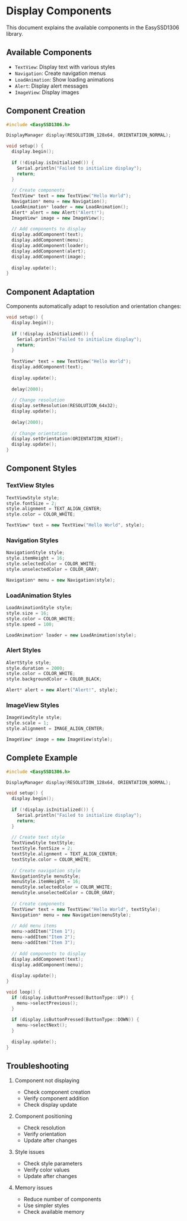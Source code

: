 # Display Components

This document explains the available components in the EasySSD1306 library.

## Available Components

- `TextView`: Display text with various styles
- `Navigation`: Create navigation menus
- `LoadAnimation`: Show loading animations
- `Alert`: Display alert messages
- `ImageView`: Display images

## Component Creation

```cpp
#include <EasySSD1306.h>

DisplayManager display(RESOLUTION_128x64, ORIENTATION_NORMAL);

void setup() {
  display.begin();
  
  if (!display.isInitialized()) {
    Serial.println("Failed to initialize display");
    return;
  }
  
  // Create components
  TextView* text = new TextView("Hello World");
  Navigation* menu = new Navigation();
  LoadAnimation* loader = new LoadAnimation();
  Alert* alert = new Alert("Alert!");
  ImageView* image = new ImageView();
  
  // Add components to display
  display.addComponent(text);
  display.addComponent(menu);
  display.addComponent(loader);
  display.addComponent(alert);
  display.addComponent(image);
  
  display.update();
}
```

## Component Adaptation

Components automatically adapt to resolution and orientation changes:

```cpp
void setup() {
  display.begin();
  
  if (!display.isInitialized()) {
    Serial.println("Failed to initialize display");
    return;
  }
  
  TextView* text = new TextView("Hello World");
  display.addComponent(text);
  
  display.update();
  
  delay(2000);
  
  // Change resolution
  display.setResolution(RESOLUTION_64x32);
  display.update();
  
  delay(2000);
  
  // Change orientation
  display.setOrientation(ORIENTATION_RIGHT);
  display.update();
}
```

## Component Styles

### TextView Styles

```cpp
TextViewStyle style;
style.fontSize = 2;
style.alignment = TEXT_ALIGN_CENTER;
style.color = COLOR_WHITE;

TextView* text = new TextView("Hello World", style);
```

### Navigation Styles

```cpp
NavigationStyle style;
style.itemHeight = 16;
style.selectedColor = COLOR_WHITE;
style.unselectedColor = COLOR_GRAY;

Navigation* menu = new Navigation(style);
```

### LoadAnimation Styles

```cpp
LoadAnimationStyle style;
style.size = 16;
style.color = COLOR_WHITE;
style.speed = 100;

LoadAnimation* loader = new LoadAnimation(style);
```

### Alert Styles

```cpp
AlertStyle style;
style.duration = 2000;
style.color = COLOR_WHITE;
style.backgroundColor = COLOR_BLACK;

Alert* alert = new Alert("Alert!", style);
```

### ImageView Styles

```cpp
ImageViewStyle style;
style.scale = 1;
style.alignment = IMAGE_ALIGN_CENTER;

ImageView* image = new ImageView(style);
```

## Complete Example

```cpp
#include <EasySSD1306.h>

DisplayManager display(RESOLUTION_128x64, ORIENTATION_NORMAL);

void setup() {
  display.begin();
  
  if (!display.isInitialized()) {
    Serial.println("Failed to initialize display");
    return;
  }
  
  // Create text style
  TextViewStyle textStyle;
  textStyle.fontSize = 2;
  textStyle.alignment = TEXT_ALIGN_CENTER;
  textStyle.color = COLOR_WHITE;
  
  // Create navigation style
  NavigationStyle menuStyle;
  menuStyle.itemHeight = 16;
  menuStyle.selectedColor = COLOR_WHITE;
  menuStyle.unselectedColor = COLOR_GRAY;
  
  // Create components
  TextView* text = new TextView("Hello World", textStyle);
  Navigation* menu = new Navigation(menuStyle);
  
  // Add menu items
  menu->addItem("Item 1");
  menu->addItem("Item 2");
  menu->addItem("Item 3");
  
  // Add components to display
  display.addComponent(text);
  display.addComponent(menu);
  
  display.update();
}

void loop() {
  if (display.isButtonPressed(ButtonType::UP)) {
    menu->selectPrevious();
  }
  
  if (display.isButtonPressed(ButtonType::DOWN)) {
    menu->selectNext();
  }
  
  display.update();
}
```

## Troubleshooting

1. Component not displaying
   - Check component creation
   - Verify component addition
   - Check display update

2. Component positioning
   - Check resolution
   - Verify orientation
   - Update after changes

3. Style issues
   - Check style parameters
   - Verify color values
   - Update after changes

4. Memory issues
   - Reduce number of components
   - Use simpler styles
   - Check available memory
